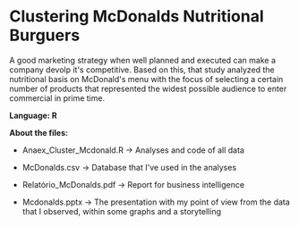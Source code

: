 # Clustering McDonalds Nutritional Burguers

A good marketing strategy when well planned and executed can make a company devolp it's competitive. Based on this, that study analyzed the nutritional basis on 
McDonald's menu with the focus of selecting a certain number of products that represented the widest possible audience to enter commercial in prime time.

**Language: R**

**About the files:**

- Anaex_Cluster_Mcdonald.R -> Analyses and code of all data

- McDonalds.csv -> Database that I've used in the analyses

- Relatório_McDonalds.pdf -> Report for business intelligence

- Mcdonalds.pptx -> The presentation with my point of view from the data that I observed, within some graphs and a storytelling
